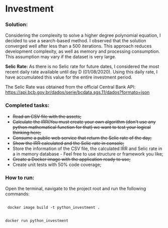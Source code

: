 # Investment

### Solution:
Considering the complexity to solve a higher degree polynomial equation, I decided to use a search-based method. I observed that the solution converged well after less than a 500 iterations. This approach reduces development complexity, as well as memory and processing consumption. This assumption may vary if the dataset is very large.

**Selic Rate:** As there is no Selic rate for future dates, I considered the most recent daily rate available until day D (01/08/2020). Using this daily rate, I have accumulated this value for the entire investment period.

The Selic Rate was obtained from the official Central Bank API: https://api.bcb.gov.br/dados/serie/bcdata.sgs.11/dados?formato=json

### Completed tasks:

- <s>Read an CSV file with the assets;</s>
- <s>Calculate the IRR(You must create your own algorithm (don't use any python mathematical function for that) we want to test your logical   thinking here;</s>
- <s>Consume a public web service that return the Selic rate of the day;</s>
- <s>Show the IRR calculated and the Selic rate in console;</s>
- Store the information of the CSV file, the calculated IRR and Selic rate in a in memory database - Feel free to use structure or           framework you like;
- <s>Create a Docker image with the application ready to use;</s>
- Create unit tests with 50% code coverage;

### How to run:
Open the terminal, navigate to the project root and run the following commands:

<code>
 docker image build -t python_investment .
 
 docker run python_investment
 </code>
